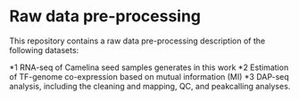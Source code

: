 # Raw data pre-processing

This repository contains a raw data pre-processing description of the following datasets: 

*1 RNA-seq of Camelina seed samples generates in this work
*2 Estimation of TF-genome co-expression based on mutual information (MI)
*3 DAP-seq analysis, including the cleaning and mapping, QC, and peakcalling analyses. 
